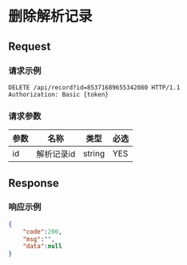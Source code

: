 # 删除解析记录

## Request

### 请求示例

```http
DELETE /api/record?id=85371689655342080 HTTP/1.1
Authorization: Basic {token}
```

### 请求参数

| 参数 | 名称       | 类型   | 必选 |
|------|------------|--------|------|
| id   | 解析记录id | string | YES  |

## Response

### 响应示例

```json
{
    "code":200,
    "msg":"",
    "data":null
}
```